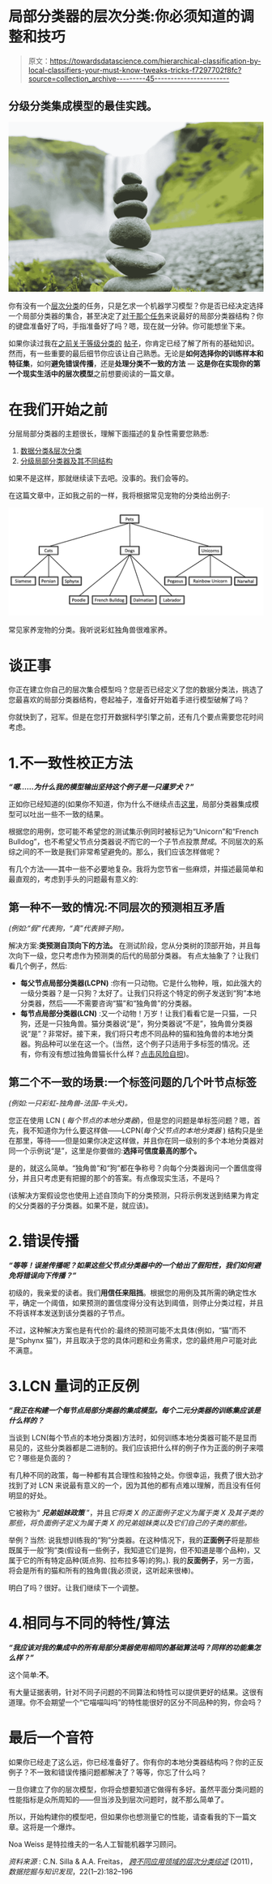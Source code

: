 # 局部分类器的层次分类:你必须知道的调整和技巧

> 原文：<https://towardsdatascience.com/hierarchical-classification-by-local-classifiers-your-must-know-tweaks-tricks-f7297702f8fc?source=collection_archive---------45----------------------->

## 分级分类集成模型的最佳实践。

![](img/b66c57e3913a70e5ccf335c20b877517.png)

你有没有一个[层次分类](/https-medium-com-noa-weiss-the-hitchhikers-guide-to-hierarchical-classification-f8428ea1e076)的任务，只是乞求一个机器学习模型？你是否已经决定选择一个局部分类器的集合，甚至决定了[对于那个任务](/https-medium-com-noa-weiss-the-hitchhikers-guide-to-hierarchical-classification-f8428ea1e076)来说最好的局部分类器结构？你的键盘准备好了吗，手指准备好了吗？嗯，现在就一分钟。你可能想坐下来。

如果你读过我在[之前关于等级分类的](/https-medium-com-noa-weiss-the-hitchhikers-guide-to-hierarchical-classification-f8428ea1e076) [帖子](/hierarchical-classification-with-local-classifiers-down-the-rabbit-hole-21cdf3bd2382)，你肯定已经了解了所有的基础知识。然而，有一些重要的最后细节你应该让自己熟悉。无论是**如何选择你的训练样本和特征集**，如何**避免错误传播**，还是**处理分类不一致的方法** — **这是你在实现你的第一个现实生活中的层次模型**之前想要阅读的一篇文章。

# 在我们开始之前

分层局部分类器的主题很长，理解下面描述的复杂性需要您熟悉:

1.  [数据分类&层次分类](/https-medium-com-noa-weiss-the-hitchhikers-guide-to-hierarchical-classification-f8428ea1e076)
2.  [分级局部分类器及其不同结构](/hierarchical-classification-with-local-classifiers-down-the-rabbit-hole-21cdf3bd2382)

如果不是这样，那就继续读下去吧。没事的。我们会等的。

在这篇文章中，正如我之前的一样，我将根据常见宠物的分类给出例子:

![](img/6c555107f25b98fcef5b96502e35d70a.png)

常见家养宠物的分类。我听说彩虹独角兽很难家养。

# 谈正事

你正在建立你自己的层次集合模型吗？您是否已经定义了您的数据分类法，挑选了您最喜欢的局部分类器结构，卷起袖子，准备好开始着手进行模型破解了吗？

你就快到了，冠军。但是在您打开数据科学引擎之前，还有几个要点需要您花时间考虑。

# 1.不一致性校正方法

***“嗯……为什么我的模型输出坚持这个例子是一只暹罗犬？”***

正如你已经知道的(如果你不知道，你为什么不继续点击[这里](/hierarchical-classification-with-local-classifiers-down-the-rabbit-hole-21cdf3bd2382)，局部分类器集成模型可以吐出一些不一致的结果。

根据您的用例，您可能不希望您的测试集示例同时被标记为“Unicorn”和“French Bulldog”，也不希望父节点分类器说*不*而它的一个子节点投票*赞成*。不同层次的系综之间的不一致是我们非常希望避免的。那么，我们应该怎样做呢？

有几个方法——其中一些不必要地复杂。我将为您节省一些麻烦，并描述最简单和最直观的，考虑到手头的问题最有意义的:

## 第一种不一致的情况:不同层次的预测相互矛盾

*(例如:“假”代表狗，“真”代表狮子狗)。*

解决方案:**类预测自顶向下的方法。** 在测试阶段，您从分类树的顶部开始，并且每次向下一级，您只考虑作为预测类的后代的局部分类器。
有点太抽象了？让我们看几个例子，然后:

*   **每父节点局部分类器(LCPN)** :你有一只动物。它是什么物种，哦，如此强大的一级分类器？是一只狗？太好了。让我们只将这个特定的例子发送到“狗”本地分类器，然后——不需要咨询“猫”和“独角兽”的分类器。
*   **每节点局部分类器(LCN)** :又一个动物！万岁！让我们看看它是一只猫，一只狗，还是一只独角兽。猫分类器说“是”，狗分类器说“不是”，独角兽分类器说“是”？非常好。接下来，我们将只考虑不同品种的猫和独角兽的本地分类器。狗品种可以坐在这一个。(当然，这个例子只适用于多标签的情况。还有，你有没有想过独角兽猫长什么样？[点击风险自担](https://www.google.com/search?tbm=isch&q=unicorn+cat))。

## 第二个不一致的场景:一个标签问题的几个叶节点标签

*(例如:一只彩虹-独角兽-法国-牛头犬)。*

您正在使用 LCN ( *每个节点的本地分类器*)，但是您的问题是单标签问题？嗯，首先，我不知道你为什么要这样做——LCPN(*每个父节点的本地分类器* ) 结构只是坐在那里，等待——但是如果你决定这样做，并且你在同一级别的多个本地分类器对同一个示例说“是”，这里是你要做的:**选择可信度最高的那个。**

是的，就这么简单。“独角兽”和“狗”都在争称号？向每个分类器询问一个置信度得分，并且只考虑更有把握的那个的答案。有点像现实生活，不是吗？

(该解决方案假设您也使用上述自顶向下的分类预测，只将示例发送到结果为肯定的父分类器的子分类器。如果不是，就应该)。

# 2.错误传播

***“等等！误差传播呢？如果这些父节点分类器中的一个给出了假阳性，我们如何避免将错误向下传播？”***

初级的，我亲爱的读者。我们**用信任来阻挡**。根据您的用例及其所需的确定性水平，确定一个阈值，如果预测的置信度得分没有达到阈值，则停止分类过程，并且不将该样本发送到该分类器的子节点。

不过，这种解决方案也是有代价的:最终的预测可能不太具体(例如，“猫”而不是“Sphynx 猫”)，并且取决于您的具体问题和业务需求，您的最终用户可能对此不满意。

# 3.LCN 量词的正反例

***“我正在构建一个每节点局部分类器的集成模型。每个二元分类器的训练集应该是什么样的？***

当谈到 LCN(每个节点的本地分类器)方法时，如何训练本地分类器可能不是显而易见的，这些分类器都是二进制的。我们应该把什么样的例子作为正面的例子来喂它？哪些是负面的？

有几种不同的政策，每一种都有其合理性和独特之处。你很幸运，我费了很大劲才找到了对 LCN 来说最有意义的一个，因为其他的都有点难以理解，而且没有任何明显的好处。

它被称为“ ***兄弟姐妹政策*** ”，并且*它将类 X 的正面例子定义为属于类 X 及其子类的那些，将负面例子定义为属于类 X 的兄弟姐妹类以及它们自己的子类的那些。*

举例？当然:
说我想训练我的“狗”分类器。在这种情况下，我的**正面例子**将是那些既属于一般“狗”类(假设有一些例子，我知道它们是狗，但不知道是哪个品种)，又属于它的所有特定品种(斑点狗、拉布拉多等)的狗。).
我的**反面例子**，另一方面，将会是所有的猫和所有的独角兽(我必须说，这听起来很棒)。

明白了吗？很好。让我们继续下一个调整。

# 4.相同与不同的特性/算法

***“我应该对我的集成中的所有局部分类器使用相同的基础算法吗？同样的功能集怎么样？”***

这个简单:**不**。

有大量证据表明，针对不同子问题的不同算法和特性可以提供更好的结果。这很有道理。你不会期望一个“它喵喵叫吗”的特性能很好的区分不同品种的狗，你会吗？

# 最后一个音符

如果你已经走了这么远，你已经准备好了。你有你的本地分类器结构吗？你的正反例子？不一致和错误传播问题都解决了？等等，你忘了什么吗？

一旦你建立了你的层次模型，你将会想要知道它做得有多好。虽然平面分类问题的性能指标是众所周知的——但当涉及到层次问题时，就不那么简单了。

所以，开始构建你的模型吧，但如果你也想测量它的性能，请查看我的下一篇文章。这将是一个爆炸。

Noa Weiss 是特拉维夫的一名人工智能机器学习顾问。

*资料来源* : C.N. Silla & A.A. Freitas， [*跨不同应用领域的层次分类综述*](https://link.springer.com/article/10.1007/s10618-010-0175-9) (2011)，*数据挖掘与知识发现*，22(1–2):182–196